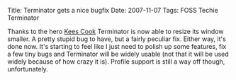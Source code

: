 Title: Terminator gets a nice bugfix
Date: 2007-11-07
Tags: FOSS Techie Terminator

Thanks to the hero [Kees Cook](http://outflux.net) Terminator is now able to resize its window smaller. A pretty stupid bug to have, but a fairly peculiar fix.
Either way, it's done now. It's starting to feel like I just need to polish up some features, fix a few tiny bugs and Terminator will be widely usable (not that it will be used widely because of how crazy it is).
Profile support is still a way off though, unfortunately.
